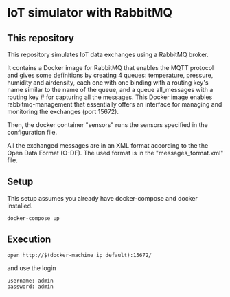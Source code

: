 # IoT simulator with RabbitMQ

## This repository

This repository simulates IoT data exchanges using a RabbitMQ broker. 

It contains a Docker image for RabbitMQ that enables the MQTT protocol and gives some definitions by creating 4 queues: temperature, pressure, humidity and airdensity, each one with one binding with a routing key's name similar to the name of the queue, and a queue all_messages with a routing key # for capturing all the messages.
This Docker image enables rabbitmq-management that essentially offers an interface for managing and monitoring the exchanges (port 15672).

Then, the docker container "sensors" runs the sensors specified in the configuration file.

All the exchanged messages are in an XML format according to the the Open Data Format (O-DF). The used format is in the "messages_format.xml" file.

## Setup

This setup assumes you already have docker-compose and docker installed.

```
docker-compose up
```

## Execution

```
open http://$(docker-machine ip default):15672/
```
and use the login

```
username: admin
password: admin
```
